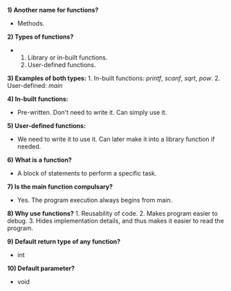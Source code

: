 **1) Another name for functions?**
- Methods.

**2) Types of functions?**
- 	1. Library or in-built functions.
	2. User-defined functions.

**3) Examples of both types:**
	1. In-built functions: *printf*, *scanf*, *sqrt*, *pow*.
	2. User-defined: *main* 

**4) In-built functions:**
- Pre-written. Don't need to write it. Can simply use it.

**5) User-defined functions:**
- We need to write it to use it. Can later make it into a library function
  if needed.
  
**6) What is a function?**
- A block of statements to perform a specific task.

**7) Is the main function compulsary?**
- Yes. The program execution always begins from main.

**8) Why use functions?**
	1. Reusability of code.
	2. Makes program easier to debug.
	3. Hides implementation details, and thus makes it easier to read the program.
	
**9) Default return type of any function?**
-	int

**10) Default parameter?**
-	void


